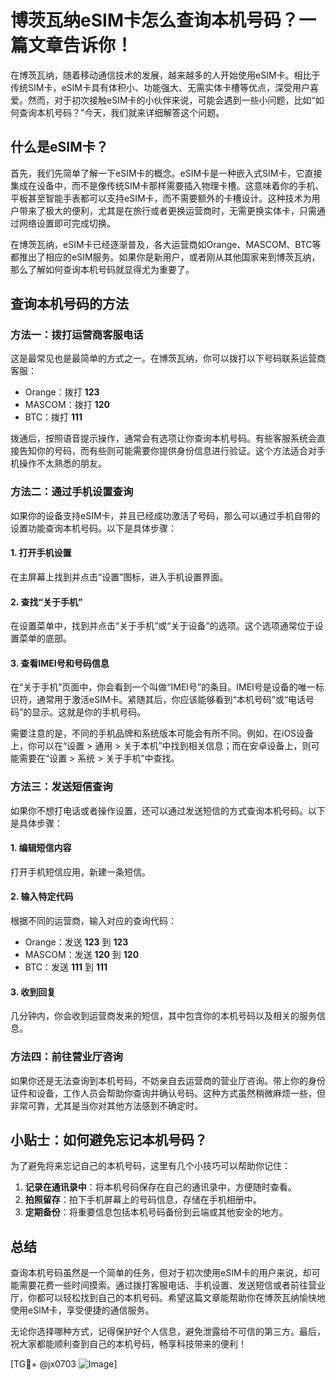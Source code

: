 # 博茨瓦纳eSIM卡怎么查询本机号码？一篇文章告诉你！

在博茨瓦纳，随着移动通信技术的发展，越来越多的人开始使用eSIM卡。相比于传统SIM卡，eSIM卡具有体积小、功能强大、无需实体卡槽等优点，深受用户喜爱。然而，对于初次接触eSIM卡的小伙伴来说，可能会遇到一些小问题，比如“如何查询本机号码？”今天，我们就来详细解答这个问题。

## 什么是eSIM卡？

首先，我们先简单了解一下eSIM卡的概念。eSIM卡是一种嵌入式SIM卡，它直接集成在设备中，而不是像传统SIM卡那样需要插入物理卡槽。这意味着你的手机、平板甚至智能手表都可以支持eSIM卡，而不需要额外的卡槽设计。这种技术为用户带来了极大的便利，尤其是在旅行或者更换运营商时，无需更换实体卡，只需通过网络设置即可完成切换。

在博茨瓦纳，eSIM卡已经逐渐普及，各大运营商如Orange、MASCOM、BTC等都推出了相应的eSIM服务。如果你是新用户，或者刚从其他国家来到博茨瓦纳，那么了解如何查询本机号码就显得尤为重要了。

## 查询本机号码的方法

### 方法一：拨打运营商客服电话

这是最常见也是最简单的方式之一。在博茨瓦纳，你可以拨打以下号码联系运营商客服：

- Orange：拨打 **123**
- MASCOM：拨打 **120**
- BTC：拨打 **111**

拨通后，按照语音提示操作，通常会有选项让你查询本机号码。有些客服系统会直接告知你的号码，而有些则可能需要你提供身份信息进行验证。这个方法适合对手机操作不太熟悉的朋友。

### 方法二：通过手机设置查询

如果你的设备支持eSIM卡，并且已经成功激活了号码，那么可以通过手机自带的设置功能查询本机号码。以下是具体步骤：

#### 1. 打开手机设置
在主屏幕上找到并点击“设置”图标，进入手机设置界面。

#### 2. 查找“关于手机”
在设置菜单中，找到并点击“关于手机”或“关于设备”的选项。这个选项通常位于设置菜单的底部。

#### 3. 查看IMEI号和号码信息
在“关于手机”页面中，你会看到一个叫做“IMEI号”的条目。IMEI号是设备的唯一标识符，通常用于激活eSIM卡。紧随其后，你应该能够看到“本机号码”或“电话号码”的显示。这就是你的手机号码。

需要注意的是，不同的手机品牌和系统版本可能会有所不同。例如，在iOS设备上，你可以在“设置 > 通用 > 关于本机”中找到相关信息；而在安卓设备上，则可能需要在“设置 > 系统 > 关于手机”中查找。

### 方法三：发送短信查询

如果你不想打电话或者操作设置，还可以通过发送短信的方式查询本机号码。以下是具体步骤：

#### 1. 编辑短信内容
打开手机短信应用，新建一条短信。

#### 2. 输入特定代码
根据不同的运营商，输入对应的查询代码：
- Orange：发送 **123** 到 **123**
- MASCOM：发送 **120** 到 **120**
- BTC：发送 **111** 到 **111**

#### 3. 收到回复
几分钟内，你会收到运营商发来的短信，其中包含你的本机号码以及相关的服务信息。

### 方法四：前往营业厅咨询

如果你还是无法查询到本机号码，不妨亲自去运营商的营业厅咨询。带上你的身份证件和设备，工作人员会帮助你查询并确认号码。这种方式虽然稍微麻烦一些，但非常可靠，尤其是当你对其他方法感到不确定时。

## 小贴士：如何避免忘记本机号码？

为了避免将来忘记自己的本机号码，这里有几个小技巧可以帮助你记住：

1. **记录在通讯录中**：将本机号码保存在自己的通讯录中，方便随时查看。
2. **拍照留存**：拍下手机屏幕上的号码信息，存储在手机相册中。
3. **定期备份**：将重要信息包括本机号码备份到云端或其他安全的地方。

## 总结

查询本机号码虽然是一个简单的任务，但对于初次使用eSIM卡的用户来说，却可能需要花费一些时间摸索。通过拨打客服电话、手机设置、发送短信或者前往营业厅，你都可以轻松找到自己的本机号码。希望这篇文章能帮助你在博茨瓦纳愉快地使用eSIM卡，享受便捷的通信服务。

无论你选择哪种方式，记得保护好个人信息，避免泄露给不可信的第三方。最后，祝大家都能顺利查到自己的本机号码，畅享科技带来的便利！

[TG💪+ @jx0703 ![Image](https://github.com/user-attachments/assets/dbca1d08-cadb-493c-b0ec-ad6f7a83f270)]